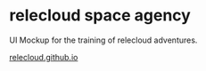 # relecloud space agency

UI Mockup for the training of relecloud adventures.

[relecloud.github.io](https://relecloud.github.io)
